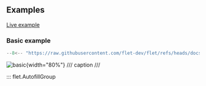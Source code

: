 ## Examples

[Live example](https://flet-controls-gallery.fly.dev/input/autofillgroup)

### Basic example

```python
--8<-- "https://raw.githubusercontent.com/flet-dev/flet/refs/heads/docs/fix-links/sdk/python/examples/controls/autofill-group/basic.py"
```

![basic](https://raw.githubusercontent.com/flet-dev/flet/docs/fix-links/sdk/python/examples/controls/autofill-group/media/basic.gif){width="80%"}
/// caption
///

::: flet.AutofillGroup
